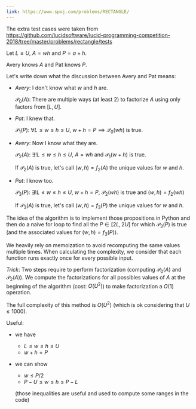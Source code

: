 ```yaml
---
link: https://www.spoj.com/problems/RECTANGLE/
---
```


The extra test cases were taken from https://github.com/lucidsoftware/lucid-programming-competition-2018/tree/master/problems/rectangle/tests

Let $L \leq U$, $A = wh$ and $P=a+h$.

Avery knows $A$ and Pat knows $P$.

Let's write down what the discussion between Avery and Pat means:

- *Avery*: I don't know what $w$ and $h$ are.

  $\mathcal{P_0}(A)$: There are multiple ways (at least $2$) to factorize $A$ using only factors from $[L, U]$.



- *Pat*: I knew that.

  $\mathcal{P_1}(P)$: $\forall L \leq w \leq h \leq U$, $w + h = P \implies \mathcal{P_0}(wh)$ is true.



- *Avery*: Now I know what they are.

  $\mathcal{P_2}(A)$: $\exists ! L \leq w \leq h \leq U$, $A = wh$ and $\mathcal{P_1}(w+h)$ is true.

  If $\mathcal{P_2}(A)$ is true, let's call $(w, h) = f_2(A)$ the unique values for $w$ and $h$.



- *Pat*: I know too.

  $\mathcal{P_3}(P)$: $\exists ! L \leq w \leq h \leq U$, $w + h = P$, $\mathcal{P_2}(wh)$ is true and $(w, h) = f_2(wh)$

  If $\mathcal{P_3}(A)$ is true, let's call $(w, h) = f_3(P)$ the unique values for $w$ and $h$.



The idea of the algorithm is to implement those propositions in Python and then do a naive for loop to find all the $P \in [2L, 2U]$ for which $\mathcal{P_3}(P)$ is true (and the associated values for $(w, h) = f_3(P)$).

We heavily rely on memoization to avoid recomputing the same values multiple times. When calculating the complexity, we consider that each function runs exactly once for every possible input.

*Trick*: Two steps require to perform factorization (computing $\mathcal{P_0}(A)$ and $\mathcal{P_2}(A)$). We compute the factorizations for all possibles values of $A$ at the beginning of the algorithm (cost: $O(U^2)$) to make factorization a $O(1)$ operation.

The full complexity of this method is $O(U^2)$ (which is ok considering that $U \leq 1000$).

Useful:

- we have

  - $L \leq w \leq h \leq U$
  - $w + h = P$

- we can show

  - $w \leq P/2$
  - $P - U \leq w \leq h \leq P - L$

  (those inequalities are useful and used to compute some ranges in the code)
